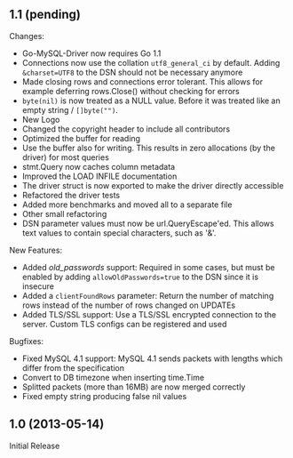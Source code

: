 ## 1.1 (pending)

Changes:

  - Go-MySQL-Driver now requires Go 1.1
  - Connections now use the collation `utf8_general_ci` by default. Adding `&charset=UTF8` to the DSN should not be necessary anymore
  - Made closing rows and connections error tolerant. This allows for example deferring rows.Close() without checking for errors
  - `byte(nil)` is now treated as a NULL value. Before it was treated like an empty string / `[]byte("")`.
  - New Logo
  - Changed the copyright header to include all contributors
  - Optimized the buffer for reading
  - Use the buffer also for writing. This results in zero allocations (by the driver) for most queries
  - stmt.Query now caches column metadata
  - Improved the LOAD INFILE documentation
  - The driver struct is now exported to make the driver directly accessible
  - Refactored the driver tests
  - Added more benchmarks and moved all to a separate file
  - Other small refactoring
  - DSN parameter values must now be url.QueryEscape'ed. This allows text values to contain special characters, such as '&'.

New Features:

  - Added *old_passwords* support: Required in some cases, but must be enabled by adding `allowOldPasswords=true` to the DSN since it is insecure
  - Added a `clientFoundRows` parameter: Return the number of matching rows instead of the number of rows changed on UPDATEs
  - Added TLS/SSL support: Use a TLS/SSL encrypted connection to the server. Custom TLS configs can be registered and used

Bugfixes:

  - Fixed MySQL 4.1 support: MySQL 4.1 sends packets with lengths which differ from the specification
  - Convert to DB timezone when inserting time.Time
  - Splitted packets (more than 16MB) are now merged correctly
  - Fixed empty string producing false nil values


## 1.0 (2013-05-14)

Initial Release
